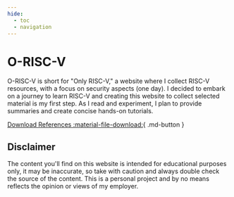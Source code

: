 ```yaml
---
hide:
  - toc
  - navigation
---
```

# O-RISC-V

O-RISC-V is short for "Only RISC-V," a website where I collect RISC-V resources, with a focus on security aspects (one day). I decided to embark on a journey to learn RISC-V and creating this website to collect selected material is my first step. As I read and experiment, I plan to provide summaries and create concise hands-on tutorials.

[Download References :material-file-download:](assets/RISC-V.bib){ .md-button }

## Disclaimer

The content you'll find on this website is intended for educational purposes only, it may be inaccurate, so take with caution and always double check the source of the content. This is a personal project and by no means reflects the opinion or views of my employer.
